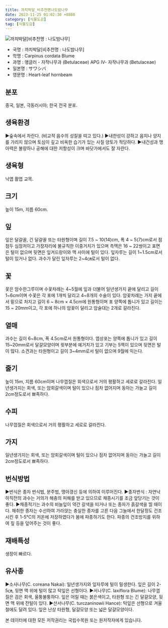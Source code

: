 ```yaml
---
title: 까치박달_비추천명나도밤나무
date: 2023-11-25 01:02:30 +0800
category: [식물도감]
tag: [식물도감]
---
```




![까치박달[비추천명 : 나도밤나무]](/fileUpload/plants/basic/Betulaceae/Carpinus/913/1_th2.jpg)
- 국명 : 까치박달[비추천명 : 나도밤나무]
- 학명 : Carpinus cordata Blume
- 과명 : 앵글러 - 자작나무과 (Betulaceae) APG Ⅳ- 자작나무과 (Betulaceae)
- 일본명 : サワシバ
- 영문명 : Heart-leaf hornbeam


## 분포
중국, 일본, 극동러시아; 한국 전국 분포.
## 생육환경
▶숲속에서 자란다. (비교적 음수의 성질을 띠고 있다.)▶내한성이 강하고 음지나 양지를 가리지 않으며 토심이 깊고 비옥한 습기가 있는 사질 양토가 적당하다. ▶내건성과 맹아력은 불량하나 공해에 대한 저항성이 크며 바닷가에서도 잘 자란다.
## 생육형
낙엽 활엽 교목.
## 크기
높이 15m, 지름 60cm.
## 잎
잎은 달걀꼴, 긴 달걀꼴 또는 타원형이며 길이 7.5 ~ 10(14)cm, 폭 4 ~ 5(7)cm로서 점첨두 심장저이고 가장자리에 불규칙한 이중거치가 있으며 측맥은 16 ~ 22쌍이고 표면은 털이 없으며 뒷면은 잎겨드랑이와 맥 사이에 털이 있다. 잎자루는 길이 1~1.5cm로서 털이 있거나 없다. 과수가 달린 잎자루는 2~4㎝로서 털이 없다.
## 꽃
꽃은 암수한그루이며 수꽃차례는 4~5월에 잎과 더불어 일년생가지 끝에 달리고 길이 1~6cm이며 수꽃은 각 포에 1개씩 달리고 4~8개의 수술이 있다. 암꽃차례는 가지 끝에서 밑으로 처지고 길이 6 ~ 8cm × 4.5cm에 원통형이며 포 양쪽에 톱니가 있고 길이는 15 ~ 20mm이고, 각 포에 하나의 암꽃이 달리고 암술대는 2개로 갈라진다.
## 열매
과수는 길이 6~8cm, 폭 4.5cm로서 원통형이다. 엽상포는 양쪽에 톱니가 있고 길이 15~20mm로서 달걀모양이며 윗부분에 예거치가 있고 기부는 5맥이 있으며 뒷면은 털이 많다. 소견과는 타원형이고 길이 3~4mm로서 털이 없으며 9월에 익는다.
## 줄기
높이 15m, 지름 60cm이며 나무껍질은 회색으로서 거의 평활하고 세로로 갈라진다. 일년생가지는 회색, 또는 암회갈색이며 털이 있으나 점차 없어지며 동아는 가늘고 길이 2cm정도로서 뾰족하다.
## 수피
나무껍질은 회색으로서 거의 평활하고 세로로 갈라진다.
## 가지
일년생가지는 회색, 또는 암회갈색이며 털이 있으나 점차 없어지며 동아는 가늘고 길이 2cm정도로서 뾰족하다.
## 번식방법
▶번식은 종자 번식법, 분주법, 맹아갱신 등에 의하여 이루어진다.▶종자번식 : 자연낙하직전의 과수는 거의가 해충의 피해를 받고 있으므로 채종시기를 조금 앞당기는 것이 좋다. ▶채종적기는 과수의 비늘잎이 약간 갈색을 띠거나 또는 종자가 흙갈색을 띨 때이다. 채취한 종자는 수선하여 가라앉는 충실한 종자를 고른 다음 그늘에서 한달정도 건조시킨 후 1-5℃의 저온에 저장하였다가 봄에 파종하기도 한다. 파종의 건조방지를 위하여 짚 등을 덮어주는 것이 좋다.
## 재배특성
생장이 빠르다.
## 유사종
▶소사나무(C. coreana Nakai):  일년생가지와 잎자루에 털이 밀생한다. 잎은 길이 2-5㎝, 뒷면 맥 위에 털이 많고 턱잎은 선형이다. ▶서나무(C. laxiflora Blume): 나무껍질은 검은 회색, 울퉁불퉁하다. 잎은 어릴 때는 붉은색이고, 타원형 또는 긴 달걀모양, 뒷면 맥 위에 잔털이 있다. ▶산서나무(C. turczaninowii Hance): 턱잎은 선형으로 겨울철에도 달려 있다. 잎은 난상 타원형, 달걀모양 또는 넓은 달걀모양이다.






본 데이터에 대한 모든 저작권리는 국립수목원 또는 원저작자에게 있습니다.
